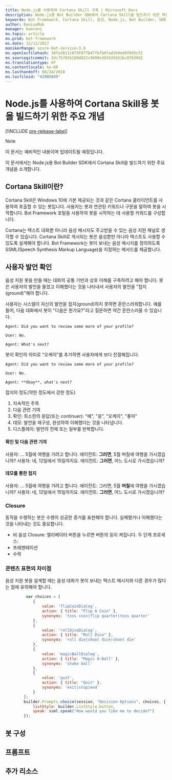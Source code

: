 ```yaml
---
title: Node.js를 사용하여 Cortana Skill 구축 | Microsoft Docs
description: Node.js용 Bot Builder SDK에서 Cortana Skill을 빌드하기 위한 핵심 개념을 알아봅니다.
keywords: Bot Framework, Cortana Skill, 음성, Node.js, Bot Builder, SDK, 주요 개념, 핵심 개념
author: DeniseMak
manager: kamrani
ms.topic: article
ms.prod: bot-framework
ms.date: 12/13/2017
monikerRange: azure-bot-service-3.0
ms.openlocfilehash: 38fa3811c079f07f847fbfb0fad1b9ed9f695c51
ms.sourcegitcommit: 2dc75701b169d822c9499e393439161bc87639d2
ms.translationtype: HT
ms.contentlocale: ko-KR
ms.lasthandoff: 08/24/2018
ms.locfileid: "42905849"
---
```

# <a name="key-concepts-for-building-a-bot-for-cortana-skills-using-nodejs"></a>Node.js를 사용하여 Cortana Skill용 봇을 빌드하기 위한 주요 개념
 
[!INCLUDE [pre-release-label](../includes/pre-release-label-v3.md)]

> [!NOTE]
> 이 문서는 예비적인 내용이며 업데이트될 예정입니다.

이 문서에서는 Node.js용 Bot Builder SDK에서 Cortana Skill을 빌드하기 위한 주요 개념을 소개합니다. 

## <a name="what-is-a-cortana-skill"></a>Cortana Skill이란?
Cortana Skill은 Windows 10에 기본 제공되는 것과 같은 Cortana 클라이언트를 사용하여 호출할 수 있는 봇입니다. 사용자는 봇과 연관된 키워드나 구문을 말하여 봇을 시작합니다. Bot Framework 포털을 사용하여 봇을 시작하는 데 사용할 키워드를 구성합니다. 

Cortana는 텍스트 대화뿐 아니라 음성 메시지도 주고받을 수 있는 음성 지원 채널로 생각할 수 있습니다. Cortana Skill로 게시되는 봇은 음성뿐만 아니라 텍스트도 사용할 수 있도록 설계해야 합니다. Bot Framework는 봇이 보내는 음성 메시지를 정의하도록 SSML(Speech Synthesis Markup Language)을 지정하는 메서드를 제공합니다.

## <a name="acknowledge-user-utterances"></a>사용자 발언 확인 

<!-- Establishing conversational understanding -->
<!-- Placeholder: In this section, describe how you have to write your speech to sound natural -->


음성 지원 봇을 만들 때는 대화의 공통 기반과 상호 이해를 구축하려고 해야 합니다. 봇은 사용자의 발언을 들었고 이해했다는 것을 나타내서 사용자의 발언을 "접지(ground)"해야 합니다.

사용자는 시스템이 자신의 발언을 접지(ground)하지 못하면 혼란스러워합니다. 예를 들어, 다음 대화에서 봇이 "다음은 뭔가요?"라고 질문하면 약간 혼란스러울 수 있습니다.

```
Agent: Did you want to review some more of your profile?

User: No.

Agent: What's next?
```

봇이 확인의 의미로 "오케이"를 추가하면 사용자에게 보다 친절해집니다.

```
Agent: Did you want to review some more of your profile?

User: No.

Agent: **Okay**, what's next?
```


접지의 정도(약한 정도에서 강한 정도)
1. 지속적인 주목
2. 다음 관련 기여
3. 확인: 최소한의 응답(또는 continuer): "예", "응", "오케이", "좋아"
4. 데모: 발언을 재구성, 완성하여 이해했다는 것을 나타냅니다.
5. 디스플레이: 발언의 전체 또는 일부를 반복합니다.

#### <a name="acknowledgement-and-next-relevant-contribution"></a>확인 및 다음 관련 기여
사용자: ... 5월에 여행을 가려고 합니다.
에이전트: **그러면**, 5월 며칠에 여행을 가시겠습니까?
사용자: 네, 12일에서 15일까지요.
에이전트: **그러면**, 어느 도시로 가시겠습니까?

#### <a name="grounding-by-demonstration"></a>데모를 통한 접지
사용자: ... 5월에 여행을 가려고 합니다.
에이전트: 그러면, 5월 **며칠**에 여행을 가시겠습니까?
사용자: 네, 12일에서 15일까지요.
에이전트: **그러면**, 어느 도시로 가시겠습니까?


### <a name="closure"></a>Closure

동작을 수행하는 봇은 수행이 성공한 증거를 표현해야 합니다.
실패했거나 이해했다는 것을 나타내는 것도 중요합니다. 
* 비 음성 Closure: 엘리베이터 버튼을 누르면 버튼의 등이 켜집니다.
두 단계 프로세스:
* 프레젠테이션 
* 수락


### <a name="differences-in-content-presentation"></a>콘텐츠 표현의 차이점
음성 지원 봇을 설계할 때는 음성 대화가 봇이 보내는 텍스트 메시지와 다른 경우가 많다는 점에 유의해야 합니다.
<!-- If there are differences in what the bot will say, in the text vs the speak fields of a prompt or in a waterfall, for example, discuss them here.

## Speech

You bot uses the **session.say** method to speak to the user. The speak method has three overloads:
* If you pass only one parameter to **session.say**, it can be a text parameter.
* If you pass two parameters to **session.say**, it can take text and SSML.
* If you pass three parameters, the third parameter takes an options structure that specifies all the options you can pass to build an **IMessage** object.

```javascript
var bot = new builder.UniversalBot(connector, function (session) {
    session.say("Hello... I'm a decision making bot.'.", 
        ssml.speak("Hello. I can help you answer all of life's tough questions."));
    session.replaceDialog('rootMenu');
});

```
## Speech in messages

The **IMessage** object provides a **speak** property for SSML. It can be used to play a .wav file.

The **inputHint** property helps indicate to Cortana whether your bot is expecting input. If you're using a built-in prompt, this value is automatically set to the default of **expectingInput**.

The **inputHint** property can take the following values: 
* **expectingInput**: Indicates that the bot is actively expecting a response from the user. Cortana listens for the user to speak into the microphone.
* **acceptingInput**: Indicates that the bot is passively ready for input but is not waiting on a response. Cortana accepts input from the user if the user holds down the microphone button.
* **ignoringInput**: Cortana is ignoring input. Your bot may send this hint if it is actively processing a request and will ignore input from users until the request is complete.

Prompts can take a `speak:` or `retrySpeak` option.

```javascript
        builder.Prompts.choice(session, "Decision Options", choices, {
            listStyle: builder.ListStyle.button,
            speak: ssml.speak("How would you like me to decide?")
        });
```

Prompts.number has *ordinal support*, meaning that you can say "the last", "the first", "the next-to-last" to choose an item in a list.




## Using synonyms

<!-- Axl Rose example -->     
```javascript   
         var choices = [
            { 
                value: 'flipCoinDialog',
                action: { title: "Flip A Coin" },
                synonyms: 'toss coin|flip quarter|toss quarter'
            },
            {
                value: 'rollDiceDialog',
                action: { title: "Roll Dice" },
                synonyms: 'roll die|shoot dice|shoot die'
            },
            {
                value: 'magicBallDialog',
                action: { title: "Magic 8-Ball" },
                synonyms: 'shake ball'
            },
            {
                value: 'quit',
                action: { title: "Quit" },
                synonyms: 'exit|stop|end'
            }
        ];
        builder.Prompts.choice(session, "Decision Options", choices, {
            listStyle: builder.ListStyle.button,
            speak: ssml.speak("How would you like me to decide?")
        });
```


## <a name="configuring-your-bot"></a>봇 구성

## <a name="prompts"></a>프롬프트


## <a name="additional-resources"></a>추가 리소스

[CortanaGetstarted]: /cortana/getstarted
[SSMLRef]: https://msdn.microsoft.com/en-us/library/hh378377(v=office.14).aspx
